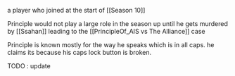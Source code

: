 a player who joined at the start of [[Season 10]] 

Principle would not play a large role in the season up until he gets murdered by [[Ssahan]] leading to the [[PrincipleOf_AIS vs The Alliance]] case 

Principle is known mostly for the way he speaks which is in all caps. he claims its because his caps lock button is broken. 



TODO : update